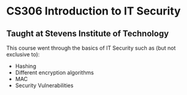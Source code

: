 # CS306 Introduction to IT Security
## Taught at Stevens Institute of Technology
This course went through the basics of IT Security such as (but not exclusive to):
- Hashing
- Different encryption algorithms
- MAC
- Security Vulnerabilities
